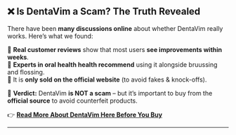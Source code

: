

## ❌ Is DentaVim a Scam? The Truth Revealed  

There have been **many discussions online** about whether DentaVim really works. Here’s what we found:  

🔹 **Real customer reviews** show that most users **see improvements within weeks**.  
🔹 **Experts in oral health health recommend** using it alongside bruussing and flossing.  
🔹 It is **only sold on the official website** (to avoid fakes & knock-offs).  

📌 **Verdict:** DentaVim **is NOT a scam** – but it’s important to buy from the **official source** to avoid counterfeit products.  

👉 **[Read More About DentaVim Here Before You Buy](https://clevershopper.info/dentavim-reviews-is-this-pill-legit-or-scam/)**  

---
